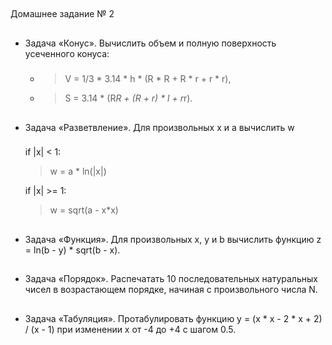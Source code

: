 ##
Домашнее задание № 2


##
- Задача «Конус».
    Вычислить объем и полную поверхность усеченного конуса:
    #####
    - > V = 1/3 * 3.14 * h * (R * R + R * r + r * r),
    
    - > S = 3.14 * (R*R + (R + r) * l + r*r).


##
- Задача «Разветвление».
    Для произвольных x и a вычислить w
    ###
    if |x| < 1:
    
    > w = a * ln(|x|)
    
    if |x| >= 1:
    
    > w = sqrt(a - x*x)


##
- Задача «Функция». Для произвольных x, y и b вычислить функцию z = ln(b - y) * sqrt(b - x).



##
- Задача «Порядок». Распечатать 10 последовательных натуральных чисел в возрастающем порядке, начиная с
произвольного числа N.


##
- Задача «Табуляция». Протабулировать функцию y = (x * x - 2 * x + 2) / (x - 1) при изменении x от -4 до +4 с шагом 0.5. 
